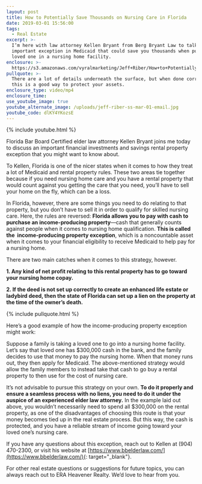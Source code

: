 ```yaml
---
layout: post
title: How to Potentially Save Thousands on Nursing Care in Florida
date: 2019-03-01 15:56:00
tags:
  - Real Estate
excerpt: >-
  I’m here with law attorney Kellen Bryant from Berg Bryant Law to talk about an
  important exception in Medicaid that could save you thousands when putting a
  loved one in a nursing home facility.
enclosure: >-
  https://s3.amazonaws.com/vyralmarketing/Jeff+Riber/How+to+Potentially+Save+Thousands+on+Nursing+Care+in+Florida.mp4
pullquote: >-
  There are a lot of details underneath the surface, but when done correctly,
  this is a good way to protect your assets.
enclosure_type: video/mp4
enclosure_time:
use_youtube_image: true
youtube_alternate_image: /uploads/jeff-riber-ss-mar-01-email.jpg
youtube_code: dlKY4YKozsE
---
```


{% include youtube.html %}

Florida Bar Board Certified elder law attorney Kellen Bryant joins me today to discuss an important financial investments and savings rental property exception that you might want to know about.

To Kellen, Florida is one of the nicer states when it comes to how they treat a lot of Medicaid and rental property rules. These two areas tie together because if you need nursing home care and you have a rental property that would count against you getting the care that you need, you’ll have to sell your home on the fly, which can be a loss.

In Florida, however, there are some things you need to do relating to that property, but you don’t have to sell it in order to qualify for skilled nursing care. Here, the rules are reversed: **Florida allows you to pay with cash to purchase an income-producing property**—cash that generally counts against people when it comes to nursing home qualification. **This is called the &nbsp;income-producing property exception**, which is a noncountable asset when it comes to your financial eligibility to receive Medicaid to help pay for a nursing home.

There are two main catches when it comes to this strategy, however.&nbsp;

**1. Any kind of net profit relating to this rental property has to go toward your nursing home copay.**

**2. If the deed is not set up correctly to create an enhanced life estate or ladybird deed, then the state of Florida can set up a lien on the property at the time of the owner’s death.**

{% include pullquote.html %}

Here’s a good example of how the income-producing property exception might work:

Suppose a family is taking a loved one to go into a nursing home facility. Let’s say that loved one has $300,000 cash in the bank, and the family decides to use that money to pay the nursing home. When that money runs out, they then apply for Medicaid. The above-mentioned strategy would allow the family members to instead take that cash to go buy a rental property to then use for the cost of nursing care.

It’s not advisable to pursue this strategy on your own. **To do it properly and ensure a seamless process with no liens, you need to do it under the auspice of an experienced elder law attorney.** In the example laid out above, you wouldn’t necessarily need to spend all $300,000 on the rental property, as one of the disadvantages of choosing this route is that your money becomes tied up in the real estate process. But this way, the cash is protected, and you have a reliable stream of income going toward your loved one’s nursing care.

If you have any questions about this exception, reach out to Kellen at (904) 470-2300, or visit his website at [https://www.bbelderlaw.com/](https://www.bbelderlaw.com/){: target="_blank"}.

For other real estate questions or suggestions for future topics, you can always reach out to ERA Heavener Realty. We’d love to hear from you.